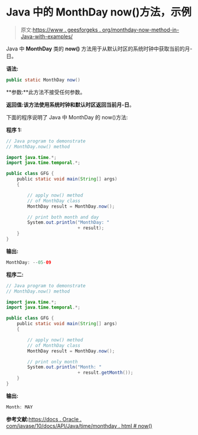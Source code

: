 # Java 中的 MonthDay now()方法，示例

> 原文:[https://www . geesforgeks . org/monthday-now-method-in-Java-with-examples/](https://www.geeksforgeeks.org/monthday-now-method-in-java-with-examples/)

Java 中 **MonthDay** 类的 **now()** 方法用于从默认时区的系统时钟中获取当前的月-日。

**语法:**

```java
public static MonthDay now()
```

**参数:**此方法不接受任何参数。

**返回值:**该方法使用系统时钟和默认时区返回当前**月-日**。

下面的程序说明了 Java 中 MonthDay 的 now()方法:

**程序 1:**

```java
// Java program to demonstrate
// MonthDay.now() method

import java.time.*;
import java.time.temporal.*;

public class GFG {
    public static void main(String[] args)
    {

        // apply now() method
        // of MonthDay class
        MonthDay result = MonthDay.now();

        // print both month and day
        System.out.println("MonthDay: "
                           + result);
    }
}
```

**输出:**

```java
MonthDay: --05-09

```

**程序二:**

```java
// Java program to demonstrate
// MonthDay.now() method

import java.time.*;
import java.time.temporal.*;

public class GFG {
    public static void main(String[] args)
    {

        // apply now() method
        // of MonthDay class
        MonthDay result = MonthDay.now();

        // print only month
        System.out.println("Month: "
                           + result.getMonth());
    }
}
```

**输出:**

```java
Month: MAY

```

**参考文献:**[https://docs . Oracle . com/javase/10/docs/API/Java/time/monthday . html # now()](https://docs.oracle.com/javase/10/docs/api/java/time/MonthDay.html#now())